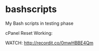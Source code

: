 # bashscripts
My Bash scripts in testing phase

cPanel Reset Working: 

WATCH: http://recordit.co/0mwHBBE4Qm
